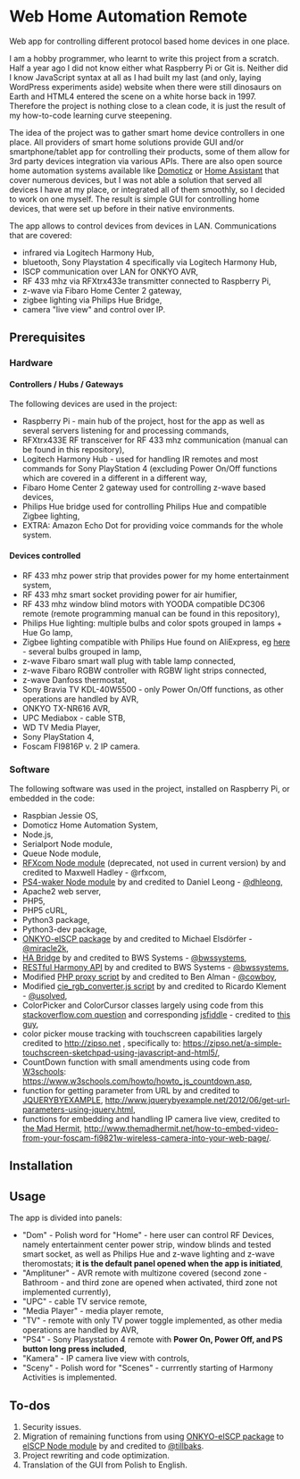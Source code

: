 # Web Home Automation Remote
Web app for controlling different protocol based home devices in one place.

I am a hobby programmer, who learnt to write this project from a scratch. Half a year ago I did not know either what Raspberry Pi or Git is. Neither did I know JavaScript syntax at all as I had built my last (and only, laying WordPress experiments aside) website when there were still dinosaurs on Earth and HTML4 entered the scene on a white horse back in 1997. Therefore the project is nothing close to a clean code, it is just the result of my how-to-code learning curve steepening.

The idea of the project was to gather smart home device controllers in one place. All providers of smart home solutions provide GUI and/or smartphone/tablet app for controlling their products, some of them allow for 3rd party devices integration via various APIs. There are also open source home automation systems available like [Domoticz](http://domoticz.com) or [Home Assistant](http://home-assistant.io) that cover numerous devices, but I was not able a solution that served all devices I have at my place, or integrated all of them smoothly, so I decided to work on one myself. The result is simple GUI for controlling home devices, that were set up before in their native environments.

The app allows to control devices from devices in LAN. Communications that are covered:
- infrared via Logitech Harmony Hub,
- bluetooth, Sony Playstation 4 specifically via Logitech Harmony Hub,
- ISCP communication over LAN for ONKYO AVR,
- RF 433 mhz via RFXtrx433e transmitter connected to Raspberry Pi,
- z-wave via Fibaro Home Center 2 gateway,
- zigbee lighting via Philips Hue Bridge,
- camera "live view" and control over IP.

## Prerequisites

### Hardware
#### Controllers / Hubs / Gateways
The following devices are used in the project:
- Raspberry Pi - main hub of the project, host for the app as well as several servers listening for and processing commands,
- RFXtrx433E RF transceiver for RF 433 mhz communication (manual can be found in this repository),
- Logitech Harmony Hub - used for handling IR remotes and most commands for Sony PlayStation 4 (excluding Power On/Off functions which are covered in a different in a different way,
- Fibaro Home Center 2 gateway used for controlling z-wave based devices,
- Philips Hue bridge used for controlling Philips Hue and compatible Zigbee lighting,
- EXTRA: Amazon Echo Dot for providing voice commands for the whole system.
#### Devices controlled
- RF 433 mhz power strip that provides power for my home entertainment system,   
- RF 433 mhz smart socket providing power for air humifier,
- RF 433 mhz window blind motors with YOODA compatible DC306 remote (remote programming manual can be found in this repository),
- Philips Hue lighting: multiple bulbs and color spots grouped in lamps + Hue Go lamp,
- Zigbee lighting compatible with Philips Hue found on AliExpress, eg [here](https://www.aliexpress.com/item/Jiawen-Zigbee-bulb-smart-bulb-wireless-bulb-for-philip-hubs-control-by-Apple-homekit-Siri-and/32810632827.html?spm=2114.search0104.3.9.QIGuBQ&ws_ab_test=searchweb0_0,searchweb201602_4_10152_10065_10151_10068_10344_10345_10342_10343_10340_10341_10304_10307_10301_10060_10155_10154_10056_10055_10054_10059_10534_10533_10532_100031_10099_10338_10103_10102_5590020_10052_10053_10142_10107_10050_10051_10171_10084_10083_5370020_10080_10082_10081_10110_10111_10112_10113_10114_10312_10313_10314_10078_10079_10073,searchweb201603_17,ppcSwitch_2&btsid=48e6236d-6e4d-4715-ba0b-c557b9db3b5b&algo_expid=b62e7ced-8cac-4ea3-82b2-aed51b6f1fad-1&algo_pvid=b62e7ced-8cac-4ea3-82b2-aed51b6f1fad) - several bulbs grouped in lamp,
- z-wave Fibaro smart wall plug with table lamp connected,
- z-wave Fibaro RGBW controller with RGBW light strips connected,
- z-wave Danfoss thermostat,
- Sony Bravia TV KDL-40W5500 - only Power On/Off functions, as other operations are handled by AVR,
- ONKYO TX-NR616 AVR,
- UPC Mediabox - cable STB,
- WD TV Media Player,
- Sony PlayStation 4,
- Foscam FI9816P v. 2 IP camera.

### Software
The following software was used in the project, installed on Raspberry Pi, or embedded in the code:
- Raspbian Jessie OS,
- Domoticz Home Automation System,
- Node.js,
- Serialport Node module,
- Queue Node module,
- [RFXcom Node module](https://github.com/rfxcom/node-rfxcom) (deprecated, not used in current version) by and credited to Maxwell Hadley - @rfxcom,
- [PS4-waker Node module](https://github.com/dhleong/ps4-waker) by and credited to Daniel Leong - [@dhleong](https://github.com/dhleong),
- Apache2 web server,
- PHP5,
- PHP5 cURL,
- Python3 package,
- Python3-dev package,
- [ONKYO-eISCP package](https://github.com/miracle2k/onkyo-eiscp) by and credited to Michael Elsdörfer - [@miracle2k](https://github.com/miracle2k),
- [HA Bridge](https://github.com/bwssystems/ha-bridge) by and credited to BWS Systems - [@bwssystems](https://github.com/bwssystems),
- [RESTful Harmony API](https://github.com/bwssystems/restful-harmony) by and credited to BWS Systems - [@bwssystems](https://github.com/bwssystems),
- Modified [PHP proxy script](https://github.com/cowboy/php-simple-proxy) by and credited to Ben Alman - [@cowboy](https://github.com/cowboy),
- Modified [cie_rgb_converter.js script](https://github.com/usolved/cie-rgb-converter) by and credited to Ricardo Klement - [@usolved](https://github.com/usolved),
- ColorPicker and ColorCursor classes largely using code from this [stackoverflow.com question](https://stackoverflow.com/questions/41844110/ploting-rgb-or-hex-values-on-a-color-wheel-using-js-canvas) and corresponding [jsfiddle](http://jsfiddle.net/havdto6e/4/) - credited to [this guy](https://stackoverflow.com/users/1579780/giladd),
- color picker mouse tracking with touchscreen capabilities largely credited to http://zipso.net , specifically to: https://zipso.net/a-simple-touchscreen-sketchpad-using-javascript-and-html5/,
- CountDown function with small amendments using code from [W3schools](https://www.w3schools.com): https://www.w3schools.com/howto/howto_js_countdown.asp,
- function for getting parameter from URL by and credited to [JQUERYBYEXAMPLE](http://www.jquerybyexample.net/), http://www.jquerybyexample.net/2012/06/get-url-parameters-using-jquery.html,
- functions for embedding and handling IP camera live view, credited to [the Mad Hermit](http://www.themadhermit.net), http://www.themadhermit.net/how-to-embed-video-from-your-foscam-fi9821w-wireless-camera-into-your-web-page/.

## Installation

## Usage
The app is divided into panels:
- "Dom" - Polish word for "Home" - here user can control RF Devices, namely entertainment center power strip, window blinds and tested smart socket, as well as Philips Hue and z-wave lighting and z-wave theromostats; **it is the default panel opened when the app is initiated**,
- "Amplituner" - AVR remote with multizone covered (second zone - Bathroom - and third zone are opened when activated, third zone not implemented currently),
- "UPC" - cable TV service remote,
- "Media Player" - media player remote,
- "TV" - remote with only TV power toggle implemented, as other media operations are handled by AVR,
- "PS4" - Sony Plasystation 4 remote with **Power On, Power Off, and PS button long press included**,
- "Kamera" - IP camera live view with controls,
- "Sceny" - Polish word for "Scenes" - currrently starting of Harmony Activities is implemented.

## To-dos
1. Security issues.
2. Migration of remaining functions from using [ONKYO-eISCP package](https://github.com/miracle2k/onkyo-eiscp) to [eISCP Node module](https://github.com/tillbaks/node-eiscp) by and credited to [@tillbaks](https://github.com/tillbaks).
3. Project rewriting and code optimization.
4. Translation of the GUI from Polish to English.
